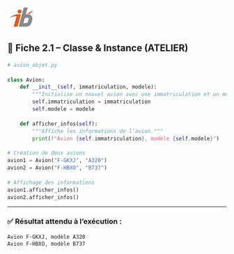 ![Logo](images\logo.png)


## 🧩 Fiche 2.1 – Classe & Instance (ATELIER)

```python
# avion_objet.py

class Avion:
    def __init__(self, immatriculation, modele):
        """Initialise un nouvel avion avec une immatriculation et un modèle."""
        self.immatriculation = immatriculation
        self.modele = modele

    def afficher_infos(self):
        """Affiche les informations de l’avion."""
        print(f"Avion {self.immatriculation}, modèle {self.modele}")

# Création de deux avions
avion1 = Avion("F-GKXJ", "A320")
avion2 = Avion("F-HBXO", "B737")

# Affichage des informations
avion1.afficher_infos()
avion2.afficher_infos()
```

---

### ✅ Résultat attendu à l’exécution :

```
Avion F-GKXJ, modèle A320
Avion F-HBXO, modèle B737
```
